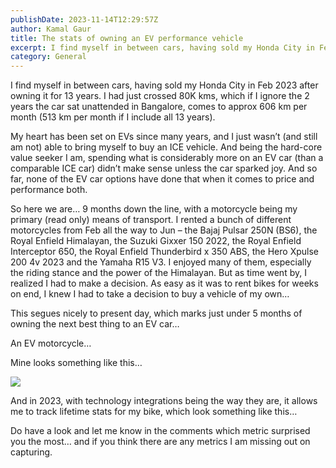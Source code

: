 ```yaml
---
publishDate: 2023-11-14T12:29:57Z
author: Kamal Gaur
title: The stats of owning an EV performance vehicle 
excerpt: I find myself in between cars, having sold my Honda City in Feb 2023 after owning it for 13 years. I had just crossed 80K… 
category: General
---
```


I find myself in between cars, having sold my Honda City in Feb 2023 after owning it for 13 years. I had just crossed 80K kms, which if I ignore the 2 years the car sat unattended in Bangalore, comes to approx 606 km per month (513 km per month if I include all 13 years).

My heart has been set on EVs since many years, and I just wasn’t (and still am not) able to bring myself to buy an ICE vehicle. And being the hard-core value seeker I am, spending what is considerably more on an EV car (than a comparable ICE car) didn’t make sense unless the car sparked joy. And so far, none of the EV car options have done that when it comes to price and performance both.

So here we are… 9 months down the line, with a motorcycle being my primary (read only) means of transport. I rented a bunch of different motorcycles from Feb all the way to Jun – the Bajaj Pulsar 250N (BS6), the Royal Enfield Himalayan, the Suzuki Gixxer 150 2022, the Royal Enfield Interceptor 650, the Royal Enfield Thunderbird x 350 ABS, the Hero Xpulse 200 4v 2023 and the Yamaha R15 V3\. I enjoyed many of them, especially the riding stance and the power of the Himalayan. But as time went by, I realized I had to make a decision. As easy as it was to rent bikes for weeks on end, I knew I had to take a decision to buy a vehicle of my own…

This segues nicely to present day, which marks just under 5 months of owning the next best thing to an EV car…

An EV motorcycle…

Mine looks something like this…

[![](https://kamalgaur.com/wp-content/uploads/2023/11/image-1024x768.png)](https://kamalgaur.com/wp-content/uploads/2023/11/image.png)

And in 2023, with technology integrations being the way they are, it allows me to track lifetime stats for my bike, which look something like this…
  
  
Do have a look and let me know in the comments which metric surprised you the most… and if you think there are any metrics I am missing out on capturing.
